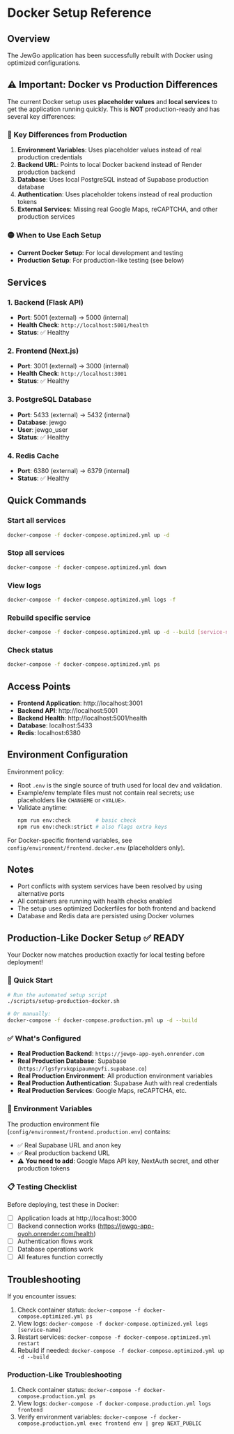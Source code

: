 # Docker Setup Reference

## Overview
The JewGo application has been successfully rebuilt with Docker using optimized configurations.

## ⚠️ Important: Docker vs Production Differences

The current Docker setup uses **placeholder values** and **local services** to get the application running quickly. This is **NOT** production-ready and has several key differences:

### 🔴 Key Differences from Production

1. **Environment Variables**: Uses placeholder values instead of real production credentials
2. **Backend URL**: Points to local Docker backend instead of Render production backend
3. **Database**: Uses local PostgreSQL instead of Supabase production database
4. **Authentication**: Uses placeholder tokens instead of real production tokens
5. **External Services**: Missing real Google Maps, reCAPTCHA, and other production services

### 🟡 When to Use Each Setup

- **Current Docker Setup**: For local development and testing
- **Production Setup**: For production-like testing (see below)

## Services

### 1. Backend (Flask API)
- **Port**: 5001 (external) → 5000 (internal)
- **Health Check**: `http://localhost:5001/health`
- **Status**: ✅ Healthy

### 2. Frontend (Next.js)
- **Port**: 3001 (external) → 3000 (internal)
- **Health Check**: `http://localhost:3001`
- **Status**: ✅ Healthy

### 3. PostgreSQL Database
- **Port**: 5433 (external) → 5432 (internal)
- **Database**: jewgo
- **User**: jewgo_user
- **Status**: ✅ Healthy

### 4. Redis Cache
- **Port**: 6380 (external) → 6379 (internal)
- **Status**: ✅ Healthy

## Quick Commands

### Start all services
```bash
docker-compose -f docker-compose.optimized.yml up -d
```

### Stop all services
```bash
docker-compose -f docker-compose.optimized.yml down
```

### View logs
```bash
docker-compose -f docker-compose.optimized.yml logs -f
```

### Rebuild specific service
```bash
docker-compose -f docker-compose.optimized.yml up -d --build [service-name]
```

### Check status
```bash
docker-compose -f docker-compose.optimized.yml ps
```

## Access Points

- **Frontend Application**: http://localhost:3001
- **Backend API**: http://localhost:5001
- **Backend Health**: http://localhost:5001/health
- **Database**: localhost:5433
- **Redis**: localhost:6380

## Environment Configuration

Environment policy:
- Root `.env` is the single source of truth used for local dev and validation.
- Example/env template files must not contain real secrets; use placeholders like `CHANGEME` or `<VALUE>`.
- Validate anytime:
  ```bash
  npm run env:check        # basic check
  npm run env:check:strict # also flags extra keys
  ```

For Docker-specific frontend variables, see `config/environment/frontend.docker.env` (placeholders only).

## Notes

- Port conflicts with system services have been resolved by using alternative ports
- All containers are running with health checks enabled
- The setup uses optimized Dockerfiles for both frontend and backend
- Database and Redis data are persisted using Docker volumes

## Production-Like Docker Setup ✅ READY

Your Docker now matches production exactly for local testing before deployment!

### 🚀 Quick Start
```bash
# Run the automated setup script
./scripts/setup-production-docker.sh

# Or manually:
docker-compose -f docker-compose.production.yml up -d --build
```

### ✅ What's Configured
- **Real Production Backend**: `https://jewgo-app-oyoh.onrender.com`
- **Real Production Database**: Supabase (`https://lgsfyrxkqpipaumngvfi.supabase.co`)
- **Real Production Environment**: All production environment variables
- **Real Production Authentication**: Supabase Auth with real credentials
- **Real Production Services**: Google Maps, reCAPTCHA, etc.

### 🔧 Environment Variables
The production environment file (`config/environment/frontend.production.env`) contains:
- ✅ Real Supabase URL and anon key
- ✅ Real production backend URL
- ⚠️ **You need to add**: Google Maps API key, NextAuth secret, and other production tokens

### 📋 Testing Checklist
Before deploying, test these in Docker:
- [ ] Application loads at http://localhost:3000
- [ ] Backend connection works (https://jewgo-app-oyoh.onrender.com/health)
- [ ] Authentication flows work
- [ ] Database operations work
- [ ] All features function correctly

## Troubleshooting

If you encounter issues:

1. Check container status: `docker-compose -f docker-compose.optimized.yml ps`
2. View logs: `docker-compose -f docker-compose.optimized.yml logs [service-name]`
3. Restart services: `docker-compose -f docker-compose.optimized.yml restart`
4. Rebuild if needed: `docker-compose -f docker-compose.optimized.yml up -d --build`

### Production-Like Troubleshooting
1. Check container status: `docker-compose -f docker-compose.production.yml ps`
2. View logs: `docker-compose -f docker-compose.production.yml logs frontend`
3. Verify environment variables: `docker-compose -f docker-compose.production.yml exec frontend env | grep NEXT_PUBLIC`
